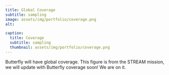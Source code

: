 ```yaml
---
title: Global Coverage
subtitle: sampling
image: assets/img/portfolio/coverage.png
alt: 

caption:
  title: Coverage
  subtitle: sampling
  thumbnail: assets/img/portfolio/coverage.png
---
```


Butterfly will have global coverage.
This figure is from the STREAM mission, we will update with Butterfly coverage soon! We are on it.

